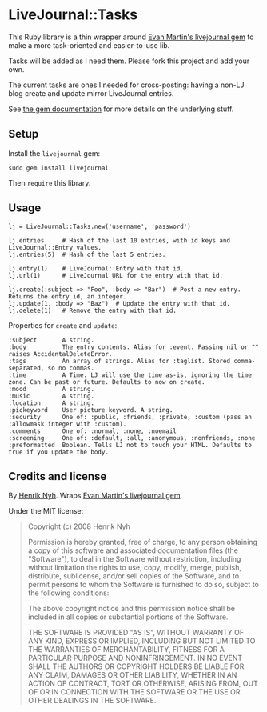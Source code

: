 # LiveJournal::Tasks

This Ruby library is a thin wrapper around [Evan Martin's livejournal gem](http://neugierig.org/software/livejournal/ruby/) to make a more task-oriented and easier-to-use lib.

Tasks will be added as I need them. Please fork this project and add your own.

The current tasks are ones I needed for cross-posting: having a non-LJ blog create and update mirror LiveJournal entries.


See [the gem documentation](http://neugierig.org/software/livejournal/ruby/doc/) for more details on the underlying stuff.


## Setup

Install the `livejournal` gem:

    sudo gem install livejournal
    
Then `require` this library.


## Usage

    lj = LiveJournal::Tasks.new('username', 'password')

    lj.entries     # Hash of the last 10 entries, with id keys and LiveJournal::Entry values.
    lj.entries(5)  # Hash of the last 5 entries.

    lj.entry(1)    # LiveJournal::Entry with that id.
    lj.url(1)      # LiveJournal URL for the entry with that id.

    lj.create(:subject => "Foo", :body => "Bar")  # Post a new entry. Returns the entry id, an integer.
    lj.update(1, :body => "Baz")  # Update the entry with that id.
    lj.delete(1)   # Remove the entry with that id.

Properties for `create` and `update`:

    :subject       A string.
    :body          The entry contents. Alias for :event. Passing nil or "" raises AccidentalDeleteError.
    :tags          An array of strings. Alias for :taglist. Stored comma-separated, so no commas.
    :time          A Time. LJ will use the time as-is, ignoring the time zone. Can be past or future. Defaults to now on create.
    :mood          A string.
    :music         A string.
    :location      A string.
    :pickeyword    User picture keyword. A string.
    :security      One of: :public, :friends, :private, :custom (pass an :allowmask integer with :custom).
    :comments      One of: :normal, :none, :noemail
    :screening     One of: :default, :all, :anonymous, :nonfriends, :none
    :preformatted  Boolean. Tells LJ not to touch your HTML. Defaults to true if you update the body.


## Credits and license

By [Henrik Nyh](http://henrik.nyh.se/). Wraps [Evan Martin's livejournal gem](http://neugierig.org/software/livejournal/ruby/).

Under the MIT license:

>  Copyright (c) 2008 Henrik Nyh
>
>  Permission is hereby granted, free of charge, to any person obtaining a copy
>  of this software and associated documentation files (the "Software"), to deal
>  in the Software without restriction, including without limitation the rights
>  to use, copy, modify, merge, publish, distribute, sublicense, and/or sell
>  copies of the Software, and to permit persons to whom the Software is
>  furnished to do so, subject to the following conditions:
>
>  The above copyright notice and this permission notice shall be included in
>  all copies or substantial portions of the Software.
>
>  THE SOFTWARE IS PROVIDED "AS IS", WITHOUT WARRANTY OF ANY KIND, EXPRESS OR
>  IMPLIED, INCLUDING BUT NOT LIMITED TO THE WARRANTIES OF MERCHANTABILITY,
>  FITNESS FOR A PARTICULAR PURPOSE AND NONINFRINGEMENT. IN NO EVENT SHALL THE
>  AUTHORS OR COPYRIGHT HOLDERS BE LIABLE FOR ANY CLAIM, DAMAGES OR OTHER
>  LIABILITY, WHETHER IN AN ACTION OF CONTRACT, TORT OR OTHERWISE, ARISING FROM,
>  OUT OF OR IN CONNECTION WITH THE SOFTWARE OR THE USE OR OTHER DEALINGS IN
>  THE SOFTWARE.
